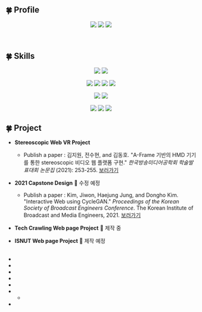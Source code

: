 ## 🍀 Profile

<div align = "center">
<!-- ![won_k's solved.ac stats](https://github-readme-solvedac.hyp3rflow.vercel.app/api/?handle=won_k) -->

</div>

<div align = "center">

<a href="https://wonjw3638.github.io/" rel="Tistory"><img src="https://img.shields.io/badge/Portfoilo-ffd500?style=for-the-badge"/></a> [<img src="https://img.shields.io/badge/Gmail-EA4335?style=for-the-badge&logo=Gmail&logoColor=white"/>](mailto:wonjw3638@gmail.com) <a href="https://only-jione.tistory.com/" rel="Tistory"><img src="https://img.shields.io/badge/Tistory-000000?style=for-the-badge&logo=Tistory&logoColor=white"/></a>

</div>

<br>

## 🍀 Skills

<div align = "center">

<img src="https://img.shields.io/badge/Python-3776AB?style=for-the-badge&logo=Python&logoColor=f5dd42"/> <img src="https://img.shields.io/badge/JavaScript-F7DF1E?style=for-the-badge&logo=JavaScript&logoColor=1c1c1c"/>

<img src="https://img.shields.io/badge/HTML5-E34F26?style=for-the-badge&logo=HTML5&logoColor=white"/>&nbsp;<img src="https://img.shields.io/badge/CSS3-1572B6?style=for-the-badge&logo=CSS3&logoColor=white"/>&nbsp;<img src="https://img.shields.io/badge/Bootstrap-7952B3?style=for-the-badge&logo=Bootstrap&logoColor=fafafa"/> <img src="https://img.shields.io/badge/Vue.js-4FC08D?style=for-the-badge&logo=Vue.js&logoColor=3d4e57"/> 
<!-- <img src="https://img.shields.io/badge/React-61DAFB?style=for-the-badge&logo=React&logoColor=2b2b2b"/>  -->

<img src="https://img.shields.io/badge/Django-092E20?style=for-the-badge&logo=Django&logoColor=white"/> <img src="https://img.shields.io/badge/SQLite-003B57?style=for-the-badge&logo=SQLite&logoColor=white"/>  

<img src="https://img.shields.io/badge/Visual Studio Code-2b2b2b?style=for-the-badge&logo=Visual Studio Code&logoColor=007acc"/> <img src="https://img.shields.io/badge/PyCharm-000000?style=for-the-badge&logo=PyCharm&logoColor=white"/> <img src="https://img.shields.io/badge/GitHub-181717?style=for-the-badge&logo=GitHub&logoColor=white"/>

</div>

## 🍀 Project

- **Stereoscopic Web VR Project**
  - Publish a paper : 김지원, 전수현, and 김동호. "A-Frame 기반의 HMD 기기를 통한 stereoscopic 비디오 웹 플랫폼 구현." *한국방송미디어공학회 학술발표대회 논문집* (2021): 253-255. [보러가기](https://www.dbpia.co.kr/Journal/articleDetail?nodeId=NODE10604833)

- **2021 Capstone Design** 🚧 수정 예정
  - Publish a paper : Kim, Jiwon, Haejung Jung, and Dongho Kim. "Interactive Web using CycleGAN." *Proceedings of the Korean Society of Broadcast Engineers Conference*. The Korean Institute of Broadcast and Media Engineers, 2021. [보러가기](https://koreascience.kr/article/CFKO202115161265739.page)
- **Tech Crawling Web page Project** 🚩 제작 중
- **ISNUT Web page Project** 🚧 제작 예정

## <!--🍀 Experiences-->

- <!--IT media Engineering, SNUT-->
- <!--SNUT 인터넷 방송국 ISNUT 17기-->
- <!--CJ 도너스 캠프 3기 PD부문-->
- <!--CJ UNIT 1기, 2기, 3기 강사부문-->
- <!--영삼성 리포터즈 4기-->
- <!--SNUT Broadcasting & Telecommunication Lab.-->
  - <!--Research Web VR-->
- <!--SSAFY 8기 비전공자 Python반-->
